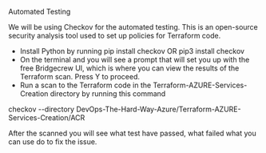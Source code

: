 Automated Testing 

We will be using Checkov for the automated testing. This is an open-source security analysis tool used to set up policies for Terraform code. 

- Install Python by running pip install checkov OR pip3 install checkov
- On the terminal and you will see a prompt that will set you up with the free Bridgecrew UI, which is where you can view the results of the Terraform scan. Press Y to proceed. 
-  Run a scan to the Terraform code in the Terraform-AZURE-Services-Creation directory by running this command 

checkov --directory DevOps-The-Hard-Way-Azure/Terraform-AZURE-Services-Creation/ACR

After the scanned you will see what test have passed, what failed what you can use do to fix the issue. 
